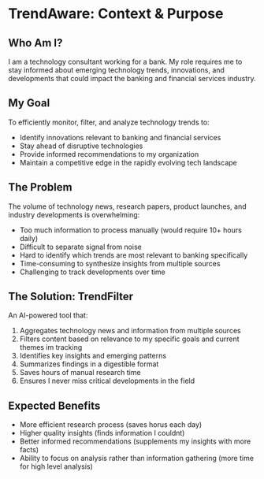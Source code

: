 # TrendAware: Context & Purpose

## Who Am I?
I am a technology consultant working for a bank. My role requires me to stay informed about emerging technology trends, innovations, and developments that could impact the banking and financial services industry.

## My Goal
To efficiently monitor, filter, and analyze technology trends to:
- Identify innovations relevant to banking and financial services
- Stay ahead of disruptive technologies
- Provide informed recommendations to my organization
- Maintain a competitive edge in the rapidly evolving tech landscape

## The Problem
The volume of technology news, research papers, product launches, and industry developments is overwhelming:
- Too much information to process manually (would require 10+ hours daily)
- Difficult to separate signal from noise
- Hard to identify which trends are most relevant to banking specifically
- Time-consuming to synthesize insights from multiple sources
- Challenging to track developments over time

## The Solution: TrendFilter
An AI-powered tool that:
1. Aggregates technology news and information from multiple sources
2. Filters content based on relevance to my specific goals and current themes im tracking
3. Identifies key insights and emerging patterns
4. Summarizes findings in a digestible format
5. Saves hours of manual research time
6. Ensures I never miss critical developments in the field

## Expected Benefits
- More efficient research process (saves horus each day)
- Higher quality insights (finds information I couldnt)
- Better informed recommendations (supplements my insights with more facts)
- Ability to focus on analysis rather than information gathering (more time for high level analysis)